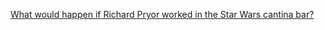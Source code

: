 ---
layout: post
wordpress_id: 1334
wordpress_url: http://noesbueno.com/archives/1334
date: '2011-11-15 18:14:53 -0600'
date_gmt: '2011-11-15 23:14:53 -0600'
body: |
  <p><a href="http://willzone.tumblr.com/post/12807640520/what-would-happen-if-richard-pryor-worked-in-the">What would happen if Richard Pryor worked in the Star Wars cantina bar?</a></p>
---